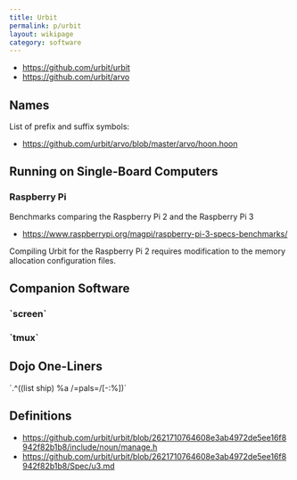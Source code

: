 ```yaml
---
title: Urbit
permalink: p/urbit
layout: wikipage
category: software
---
```


-   <https://github.com/urbit/urbit>
-   <https://github.com/urbit/arvo>

Names
-----

List of prefix and suffix symbols:

-   <https://github.com/urbit/arvo/blob/master/arvo/hoon.hoon>

Running on Single-Board Computers
---------------------------------

### Raspberry Pi

Benchmarks comparing the Raspberry Pi 2 and the Raspberry Pi 3

-   <https://www.raspberrypi.org/magpi/raspberry-pi-3-specs-benchmarks/>

Compiling Urbit for the Raspberry Pi 2 requires modification to the memory allocation configuration files.

Companion Software
------------------

### \`screen\`

### \`tmux\`

Dojo One-Liners
---------------

\`.^((list ship) %a /=pals=/\[-:%\])\`

Definitions
-----------

-   <https://github.com/urbit/urbit/blob/2621710764608e3ab4972de5ee16f8942f82b1b8/include/noun/manage.h>
-   <https://github.com/urbit/urbit/blob/2621710764608e3ab4972de5ee16f8942f82b1b8/Spec/u3.md>
